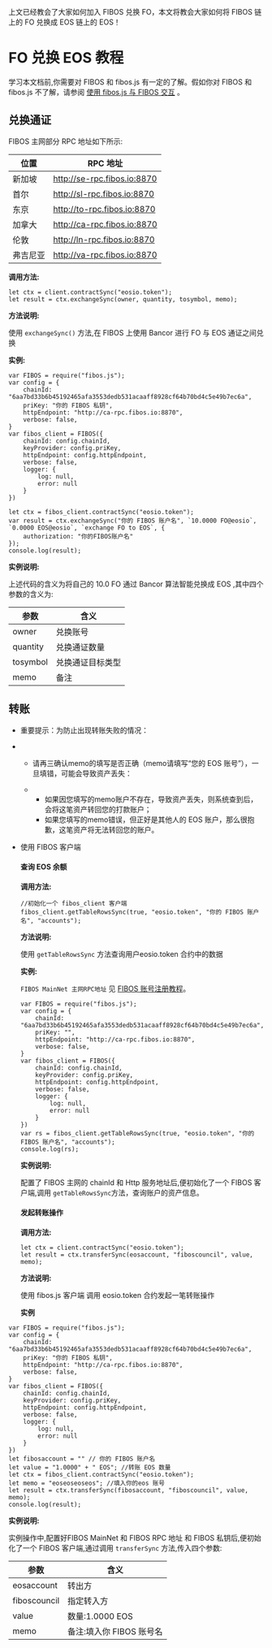 上文已经教会了大家如何加入 FIBOS 兑换 FO，本文将教会大家如何将 FIBOS 链上的 FO 兑换成 EOS 链上的 EOS！

# FO 兑换 EOS 教程

学习本文档前,你需要对 FIBOS 和 fibos.js 有一定的了解。假如你对 FIBOS 和 fibos.js 不了解，请参阅 [使用 fibos.js 与 FIBOS 交互](../basic/fibosjs.md) 。

## 兑换通证

FIBOS 主网部分 RPC 地址如下所示:

| 位置     | RPC 地址             |
| -------- | -------------------- |
| 新加坡   | http://se-rpc.fibos.io:8870 |
| 首尔     | http://sl-rpc.fibos.io:8870 |
| 东京     | http://to-rpc.fibos.io:8870 |
| 加拿大   | http://ca-rpc.fibos.io:8870 |
| 伦敦     | http://ln-rpc.fibos.io:8870 |
| 弗吉尼亚 | http://va-rpc.fibos.io:8870 |

**调用方法:**

```
let ctx = client.contractSync("eosio.token");
let result = ctx.exchangeSync(owner, quantity, tosymbol, memo);
```

**方法说明:**

 使用 `exchangeSync()` 方法,在 FIBOS 上使用 Bancor 进行 FO 与 EOS 通证之间兑换

**实例:**

```
var FIBOS = require("fibos.js");
var config = {
    chainId: "6aa7bd33b6b45192465afa3553dedb531acaaff8928cf64b70bd4c5e49b7ec6a",
    priKey: "你的 FIBOS 私钥",
    httpEndpoint: "http://ca-rpc.fibos.io:8870",
    verbose: false,
}
var fibos_client = FIBOS({
    chainId: config.chainId,
    keyProvider: config.priKey,
    httpEndpoint: config.httpEndpoint,
    verbose: false,
    logger: {
        log: null,
        error: null
    }
})

let ctx = fibos_client.contractSync("eosio.token");
var result = ctx.exchangeSync("你的 FIBOS 账户名", `10.0000 FO@eosio`, `0.0000 EOS@eosio`, `exchange FO to EOS`, {
    authorization: "你的FIBOS账户名"
});
console.log(result);
```

**实例说明:**

上述代码的含义为将自己的 10.0 FO 通过 Bancor 算法智能兑换成 EOS ,其中四个参数的含义为:

| 参数     | 含义             |
| -------- | ---------------- |
| owner    | 兑换账号         |
| quantity | 兑换通证数量     |
| tosymbol | 兑换通证目标类型 |
| memo     | 备注             |



## 转账

- 重要提示：为防止出现转账失败的情况：

- - 请再三确认memo的填写是否正确（memo请填写“您的 EOS 账号”），一旦填错，可能会导致资产丢失：

  - - 如果因您填写的memo账户不存在，导致资产丢失，则系统查到后，会将这笔资产转回您的打款账户；
    - 如果您填写的memo错误，但正好是其他人的 EOS 账户，那么很抱歉，这笔资产将无法转回您的账户。

* 使用 FIBOS 客户端

  #### 查询 EOS 余额

    **调用方法:**

  ```
  //初始化一个 fibos_client 客户端
  fibos_client.getTableRowsSync(true, "eosio.token", "你的 FIBOS 账户名", "accounts");
  ```

    **方法说明:**

    使用  `getTableRowsSync`  方法查询用户eosio.token 合约中的数据

    **实例:**

   `FIBOS MainNet 主网RPC地址` 见 [FIBOS 账号注册教程](createAccount.md)。

  ```
  var FIBOS = require("fibos.js");
  var config = {
      chainId: "6aa7bd33b6b45192465afa3553dedb531acaaff8928cf64b70bd4c5e49b7ec6a",
      priKey: "",
      httpEndpoint: "http://ca-rpc.fibos.io:8870",
      verbose: false,
  }
  var fibos_client = FIBOS({
      chainId: config.chainId,
      keyProvider: config.priKey,
      httpEndpoint: config.httpEndpoint,
      verbose: false,
      logger: {
          log: null,
          error: null
      }
  })
  var rs = fibos_client.getTableRowsSync(true, "eosio.token", "你的 FIBOS 账户名", "accounts");
  console.log(rs);
  ```

    **实例说明:**

    配置了 FIBOS 主网的 chainId 和 Http 服务地址后,便初始化了一个 FIBOS 客户端,调用 `getTableRowsSync`方法，查询账户的资产信息。

  #### 发起转账操作

  **调用方法:**

  ```
  let ctx = client.contractSync("eosio.token");
  let result = ctx.transferSync(eosaccount, "fiboscouncil", value, memo);
  ```

  **方法说明:**

  使用 fibos.js 客户端 调用 eosio.token 合约发起一笔转账操作

  **实例**

```
var FIBOS = require("fibos.js");
var config = {
    chainId: "6aa7bd33b6b45192465afa3553dedb531acaaff8928cf64b70bd4c5e49b7ec6a",
    priKey: "你的 FIBOS 私钥",
    httpEndpoint: "http://ca-rpc.fibos.io:8870",
    verbose: false,
}
var fibos_client = FIBOS({
    chainId: config.chainId,
    keyProvider: config.priKey,
    httpEndpoint: config.httpEndpoint,
    verbose: false,
    logger: {
        log: null,
        error: null
    }
})
let fibosaccount = "" // 你的 FIBOS 账户名
let value = "1.0000" + " EOS"; //转账 EOS 数量
let ctx = fibos_client.contractSync("eosio.token");
let memo = "eoseoseoseos"; //填入你的eos 账号
let result = ctx.transferSync(fibosaccount, "fiboscouncil", value, memo);
console.log(result);
```

  **实例说明:**

  实例操作中,配置好FIBOS MainNet 和 FIBOS RPC 地址 和 FIBOS 私钥后,便初始化了一个 FIBOS 客户端,通过调用 `transferSync` 方法,传入四个参数:

| 参数         | 含义                     |
| ------------ | ------------------------ |
| eosaccount   | 转出方                   |
| fiboscouncil | 指定转入方               |
| value        | 数量:1.0000 EOS          |
| memo         | 备注:填入你 FIBOS 账号名 |


